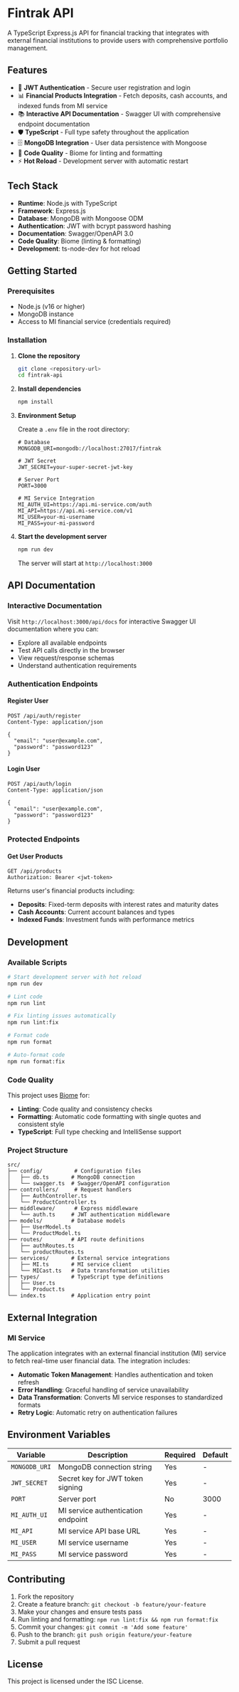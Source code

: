 # Fintrak API

A TypeScript Express.js API for financial tracking that integrates with external financial institutions to provide users with comprehensive portfolio management.

## Features

- 🔐 **JWT Authentication** - Secure user registration and login
- 📊 **Financial Products Integration** - Fetch deposits, cash accounts, and indexed funds from MI service
- 📚 **Interactive API Documentation** - Swagger UI with comprehensive endpoint documentation
- 🛡️ **TypeScript** - Full type safety throughout the application
- 🗄️ **MongoDB Integration** - User data persistence with Mongoose
- 🔧 **Code Quality** - Biome for linting and formatting
- ⚡ **Hot Reload** - Development server with automatic restart

## Tech Stack

- **Runtime**: Node.js with TypeScript
- **Framework**: Express.js
- **Database**: MongoDB with Mongoose ODM
- **Authentication**: JWT with bcrypt password hashing
- **Documentation**: Swagger/OpenAPI 3.0
- **Code Quality**: Biome (linting & formatting)
- **Development**: ts-node-dev for hot reload

## Getting Started

### Prerequisites

- Node.js (v16 or higher)
- MongoDB instance
- Access to MI financial service (credentials required)

### Installation

1. **Clone the repository**
   ```bash
   git clone <repository-url>
   cd fintrak-api
   ```

2. **Install dependencies**
   ```bash
   npm install
   ```

3. **Environment Setup**
   
   Create a `.env` file in the root directory:
   ```env
   # Database
   MONGODB_URI=mongodb://localhost:27017/fintrak
   
   # JWT Secret
   JWT_SECRET=your-super-secret-jwt-key
   
   # Server Port
   PORT=3000
   
   # MI Service Integration
   MI_AUTH_UI=https://api.mi-service.com/auth
   MI_API=https://api.mi-service.com/v1
   MI_USER=your-mi-username
   MI_PASS=your-mi-password
   ```

4. **Start the development server**
   ```bash
   npm run dev
   ```

   The server will start at `http://localhost:3000`

## API Documentation

### Interactive Documentation
Visit `http://localhost:3000/api/docs` for interactive Swagger UI documentation where you can:
- Explore all available endpoints
- Test API calls directly in the browser
- View request/response schemas
- Understand authentication requirements

### Authentication Endpoints

#### Register User
```http
POST /api/auth/register
Content-Type: application/json

{
  "email": "user@example.com",
  "password": "password123"
}
```

#### Login User
```http
POST /api/auth/login
Content-Type: application/json

{
  "email": "user@example.com",
  "password": "password123"
}
```

### Protected Endpoints

#### Get User Products
```http
GET /api/products
Authorization: Bearer <jwt-token>
```

Returns user's financial products including:
- **Deposits**: Fixed-term deposits with interest rates and maturity dates
- **Cash Accounts**: Current account balances and types
- **Indexed Funds**: Investment funds with performance metrics

## Development

### Available Scripts

```bash
# Start development server with hot reload
npm run dev

# Lint code
npm run lint

# Fix linting issues automatically
npm run lint:fix

# Format code
npm run format

# Auto-format code
npm run format:fix
```

### Code Quality

This project uses [Biome](https://biomejs.dev/) for:
- **Linting**: Code quality and consistency checks
- **Formatting**: Automatic code formatting with single quotes and consistent style
- **TypeScript**: Full type checking and IntelliSense support

### Project Structure

```
src/
├── config/          # Configuration files
│   ├── db.ts       # MongoDB connection
│   └── swagger.ts  # Swagger/OpenAPI configuration
├── controllers/     # Request handlers
│   ├── AuthController.ts
│   └── ProductController.ts
├── middleware/      # Express middleware
│   └── auth.ts     # JWT authentication middleware
├── models/         # Database models
│   ├── UserModel.ts
│   └── ProductModel.ts
├── routes/         # API route definitions
│   ├── authRoutes.ts
│   └── productRoutes.ts
├── services/       # External service integrations
│   ├── MI.ts       # MI service client
│   └── MICast.ts   # Data transformation utilities
├── types/          # TypeScript type definitions
│   ├── User.ts
│   └── Product.ts
└── index.ts        # Application entry point
```

## External Integration

### MI Service
The application integrates with an external financial institution (MI) service to fetch real-time user financial data. The integration includes:

- **Automatic Token Management**: Handles authentication and token refresh
- **Error Handling**: Graceful handling of service unavailability
- **Data Transformation**: Converts MI service responses to standardized formats
- **Retry Logic**: Automatic retry on authentication failures

## Environment Variables

| Variable | Description | Required | Default |
|----------|-------------|----------|---------|
| `MONGODB_URI` | MongoDB connection string | Yes | - |
| `JWT_SECRET` | Secret key for JWT token signing | Yes | - |
| `PORT` | Server port | No | 3000 |
| `MI_AUTH_UI` | MI service authentication endpoint | Yes | - |
| `MI_API` | MI service API base URL | Yes | - |
| `MI_USER` | MI service username | Yes | - |
| `MI_PASS` | MI service password | Yes | - |

## Contributing

1. Fork the repository
2. Create a feature branch: `git checkout -b feature/your-feature`
3. Make your changes and ensure tests pass
4. Run linting and formatting: `npm run lint:fix && npm run format:fix`
5. Commit your changes: `git commit -m 'Add some feature'`
6. Push to the branch: `git push origin feature/your-feature`
7. Submit a pull request

## License

This project is licensed under the ISC License.